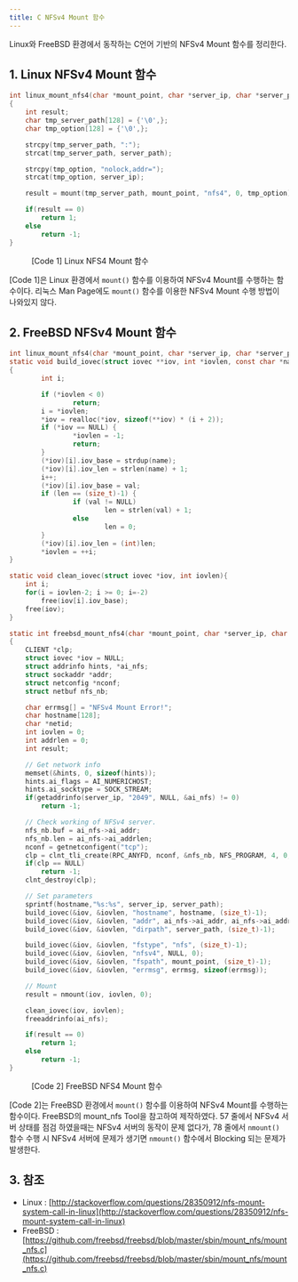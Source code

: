 ```yaml
---
title: C NFSv4 Mount 함수
---
```


Linux와 FreeBSD 환경에서 동작하는 C언어 기반의 NFSv4 Mount 함수를 정리한다.

## 1. Linux NFSv4 Mount 함수

```c {linenos=table}
int linux_mount_nfs4(char *mount_point, char *server_ip, char *server_path)
{
    int result;
    char tmp_server_path[128] = {'\0',};
    char tmp_option[128] = {'\0',};

    strcpy(tmp_server_path, ":");
    strcat(tmp_server_path, server_path);

    strcpy(tmp_option, "nolock,addr=");
    strcat(tmp_option, server_ip);

    result = mount(tmp_server_path, mount_point, "nfs4", 0, tmp_option);

    if(result == 0)
        return 1;
    else
        return -1;
}
```
<figure>
<figcaption class="caption">[Code 1] Linux NFS4 Mount 함수</figcaption>
</figure>

[Code 1]은 Linux 환경에서 `mount()` 함수를 이용하여 NFSv4 Mount를 수행하는 함수이다. 리눅스 Man Page에도 `mount()` 함수를 이용한 NFSv4 Mount 수행 방법이 나와있지 않다.

## 2. FreeBSD NFSv4 Mount 함수

```c {linenos=table}
int linux_mount_nfs4(char *mount_point, char *server_ip, char *server_path)
static void build_iovec(struct iovec **iov, int *iovlen, const char *name, void *val, size_t len)
{
        int i;

        if (*iovlen < 0)
                return;
        i = *iovlen;
        *iov = realloc(*iov, sizeof(**iov) * (i + 2));
        if (*iov == NULL) {
                *iovlen = -1;
                return;
        }
        (*iov)[i].iov_base = strdup(name);
        (*iov)[i].iov_len = strlen(name) + 1;
        i++;
        (*iov)[i].iov_base = val;
        if (len == (size_t)-1) {
                if (val != NULL)
                        len = strlen(val) + 1;
                else
                        len = 0;
        }
        (*iov)[i].iov_len = (int)len;
        *iovlen = ++i;
}

static void clean_iovec(struct iovec *iov, int iovlen){
    int i;
    for(i = iovlen-2; i >= 0; i=-2)
        free(iov[i].iov_base);
    free(iov);
}

static int freebsd_mount_nfs4(char *mount_point, char *server_ip, char *server_path)
{
    CLIENT *clp;
    struct iovec *iov = NULL;
    struct addrinfo hints, *ai_nfs;
    struct sockaddr *addr;
    struct netconfig *nconf;
    struct netbuf nfs_nb;

    char errmsg[] = "NFSv4 Mount Error!";
    char hostname[128];
    char *netid;
    int iovlen = 0;
    int addrlen = 0;
    int result;

    // Get network info
    memset(&hints, 0, sizeof(hints));
    hints.ai_flags = AI_NUMERICHOST;
    hints.ai_socktype = SOCK_STREAM;
    if(getaddrinfo(server_ip, "2049", NULL, &ai_nfs) != 0)
        return -1;

    // Check working of NFSv4 server.
    nfs_nb.buf = ai_nfs->ai_addr;
    nfs_nb.len = ai_nfs->ai_addrlen;
    nconf = getnetconfigent("tcp");
    clp = clnt_tli_create(RPC_ANYFD, nconf, &nfs_nb, NFS_PROGRAM, 4, 0, 0);
    if(clp == NULL)
        return -1;
    clnt_destroy(clp);

    // Set parameters
    sprintf(hostname,"%s:%s", server_ip, server_path);
    build_iovec(&iov, &iovlen, "hostname", hostname, (size_t)-1);
    build_iovec(&iov, &iovlen, "addr", ai_nfs->ai_addr, ai_nfs->ai_addrlen);
    build_iovec(&iov, &iovlen, "dirpath", server_path, (size_t)-1);

    build_iovec(&iov, &iovlen, "fstype", "nfs", (size_t)-1);
    build_iovec(&iov, &iovlen, "nfsv4", NULL, 0);
    build_iovec(&iov, &iovlen, "fspath", mount_point, (size_t)-1);
    build_iovec(&iov, &iovlen, "errmsg", errmsg, sizeof(errmsg));

    // Mount
    result = nmount(iov, iovlen, 0);

    clean_iovec(iov, iovlen);
    freeaddrinfo(ai_nfs);

    if(result == 0)
        return 1;
    else
        return -1;
}
```
<figure>
<figcaption class="caption">[Code 2] FreeBSD NFS4 Mount 함수</figcaption>
</figure>

[Code 2]는 FreeBSD 환경에서 `mount()` 함수를 이용하여 NFSv4 Mount를 수행하는 함수이다. FreeBSD의 mount_nfs Tool을 참고하여 제작하였다. 57 줄에서 NFSv4 서버 상태를 점검 하였을때는 NFSv4 서버의 동작이 문제 없다가, 78 줄에서 `nmount()` 함수 수행 시 NFSv4 서버에 문제가 생기면 `nmount()` 함수에서 Blocking 되는 문제가 발생한다.

## 3. 참조

* Linux : [http://stackoverflow.com/questions/28350912/nfs-mount-system-call-in-linux](http://stackoverflow.com/questions/28350912/nfs-mount-system-call-in-linux)
* FreeBSD : [https://github.com/freebsd/freebsd/blob/master/sbin/mount_nfs/mount_nfs.c](https://github.com/freebsd/freebsd/blob/master/sbin/mount_nfs/mount_nfs.c)